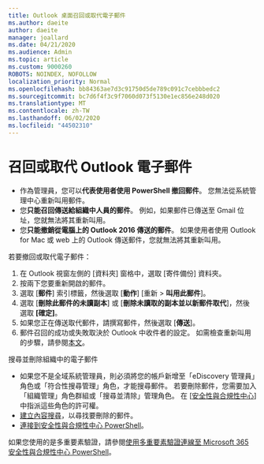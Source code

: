 ```yaml
---
title: Outlook 桌面召回或取代電子郵件
ms.author: daeite
author: daeite
manager: joallard
ms.date: 04/21/2020
ms.audience: Admin
ms.topic: article
ms.custom: 9000260
ROBOTS: NOINDEX, NOFOLLOW
localization_priority: Normal
ms.openlocfilehash: bb84363ae7d3c91750d5de789c091c7cebbbedc2
ms.sourcegitcommit: bc7d6f4f3c9f7060d073f5130e1ec856e248d020
ms.translationtype: MT
ms.contentlocale: zh-TW
ms.lasthandoff: 06/02/2020
ms.locfileid: "44502310"
---
```

# <a name="recall-or-replace-an-outlook-email-message"></a>召回或取代 Outlook 電子郵件

- 作為管理員，您可以**代表使用者使用 PowerShell 撤回郵件**。 您無法從系統管理中心重新叫用郵件。
- 您**只能召回傳送給組織中人員的郵件**。 例如，如果郵件已傳送至 Gmail 位址，您就無法將其重新叫用。
- 您**只能撤銷從電腦上的 Outlook 2016 傳送的郵件**。 如果使用者使用 Outlook for Mac 或 web 上的 Outlook 傳送郵件，您就無法將其重新叫用。

若要撤回或取代電子郵件：

1. 在 Outlook 視窗左側的 [資料夾] 窗格中，選取 [寄件備份] 資料夾。
1. 按兩下您要重新開啟的郵件。
1. 選取 [**郵件**] 索引標籤，然後選取 [**動作**] [重新  >  **叫用此郵件**]。
1. 選取 [**刪除此郵件的未讀副本**] 或 [**刪除未讀取的副本並以新郵件取代**]，然後選取 **[確定]**。
1. 如果您正在傳送取代郵件，請撰寫郵件，然後選取 [**傳送**]。
1. 郵件召回的成功或失敗取決於 Outlook 中收件者的設定。 如需檢查重新叫用的步驟，請參閱[本文](https://support.office.com/article/35027f88-d655-4554-b4f8-6c0729a723a0)。

搜尋並刪除組織中的電子郵件

- 如果您不是全域系統管理員，則必須將您的帳戶新增至「eDiscovery 管理員」角色或「符合性搜尋管理」角色，才能搜尋郵件。 若要刪除郵件，您需要加入「組織管理」角色群組或「搜尋並清除」管理角色。 在 [[安全性與合規性中心](https://go.microsoft.com/fwlink/?linkid=2083731)] 中指派這些角色的許可權。
- [建立內容搜尋](https://docs.microsoft.com/microsoft-365/compliance/content-search)，以尋找要刪除的郵件。
- [連接到安全性與合規性中心 PowerShell](https://docs.microsoft.com/powershell/exchange/office-365-scc/connect-to-scc-powershell/connect-to-scc-powershell?view=exchange-ps)。

如果您使用的是多重要素驗證，請參閱[使用多重要素驗證連線至 Microsoft 365 安全性與合規性中心 PowerShell](https://docs.microsoft.com/powershell/exchange/office-365-scc/connect-to-scc-powershell/mfa-connect-to-scc-powershell?view=exchange-ps)。
